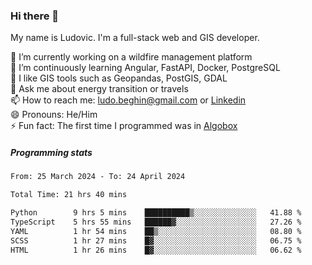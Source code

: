 ### Hi there 👋

My name is Ludovic. I'm a full-stack web and GIS developer.

 🔭 I’m currently working on a wildfire management platform<br/>
 🌱 I’m continuously learning Angular, FastAPI, Docker, PostgreSQL<br/>
 👯 I like GIS tools such as Geopandas, PostGIS, GDAL<br/>
 💬 Ask me about energy transition or travels<br/>
 📫 How to reach me: ludo.beghin@gmail.com or [Linkedin](https://www.linkedin.com/in/ludovic-beghin/)<br/>
 😄 Pronouns: He/Him<br/>
 ⚡ Fun fact: The first time I programmed was in [Algobox](https://fr.wikipedia.org/wiki/Algobox)<br/>

##### Programming stats
<!--START_SECTION:waka-->

```txt
From: 25 March 2024 - To: 24 April 2024

Total Time: 21 hrs 40 mins

Python        9 hrs 5 mins    ██████████▒░░░░░░░░░░░░░░   41.88 %
TypeScript    5 hrs 55 mins   ██████▓░░░░░░░░░░░░░░░░░░   27.26 %
YAML          1 hr 54 mins    ██▒░░░░░░░░░░░░░░░░░░░░░░   08.80 %
SCSS          1 hr 27 mins    █▓░░░░░░░░░░░░░░░░░░░░░░░   06.75 %
HTML          1 hr 26 mins    █▓░░░░░░░░░░░░░░░░░░░░░░░   06.62 %
```

<!--END_SECTION:waka-->
